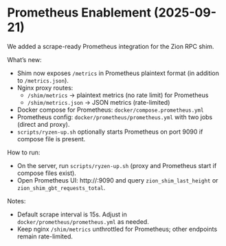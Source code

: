 # Prometheus Enablement (2025-09-21)

We added a scrape-ready Prometheus integration for the Zion RPC shim.

What’s new:
- Shim now exposes `/metrics` in Prometheus plaintext format (in addition to `/metrics.json`).
- Nginx proxy routes:
  - `/shim/metrics` → plaintext metrics (no rate limit) for Prometheus
  - `/shim/metrics.json` → JSON metrics (rate-limited)
- Docker compose for Prometheus: `docker/compose.prometheus.yml`
- Prometheus config: `docker/prometheus/prometheus.yml` with two jobs (direct and proxy).
- `scripts/ryzen-up.sh` optionally starts Prometheus on port 9090 if compose file is present.

How to run:
- On the server, run `scripts/ryzen-up.sh` (proxy and Prometheus start if compose files exist).
- Open Prometheus UI: http://<host>:9090 and query `zion_shim_last_height` or `zion_shim_gbt_requests_total`.

Notes:
- Default scrape interval is 15s. Adjust in `docker/prometheus/prometheus.yml` as needed.
- Keep nginx `/shim/metrics` unthrottled for Prometheus; other endpoints remain rate-limited.
